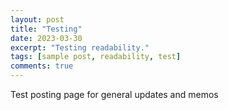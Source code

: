 ```yaml
---
layout: post
title: "Testing"
date: 2023-03-30
excerpt: "Testing readability."
tags: [sample post, readability, test]
comments: true
---
```


Test posting page for general updates and memos
